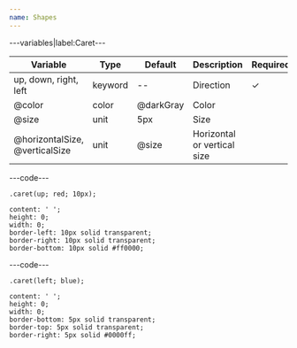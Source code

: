 ```yaml
---
name: Shapes
---
```


---variables|label:Caret---

| Variable                       | Type    | Default   | Description                 | Required |
| ------------------------------ | ------- | --------- | --------------------------- | -------- |
| up, down, right, left          | keyword | --        | Direction                   | ✓ |
| @color                         | color   | @darkGray | Color                       |          |
| @size                          | unit    | 5px       | Size                        |          |
| @horizontalSize, @verticalSize | unit    | @size     | Horizontal or vertical size |          |

---code---

```less
.caret(up; red; 10px);
```

```less
content: ' ';
height: 0;
width: 0;
border-left: 10px solid transparent;
border-right: 10px solid transparent;
border-bottom: 10px solid #ff0000;
```

---code---

```less
.caret(left; blue);
```

```less
content: ' ';
height: 0;
width: 0;
border-bottom: 5px solid transparent;
border-top: 5px solid transparent;
border-right: 5px solid #0000ff;
```